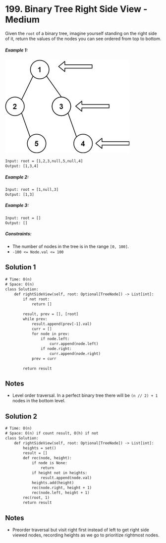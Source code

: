 # 199. Binary Tree Right Side View - Medium

Given the `root` of a binary tree, imagine yourself standing on the right side of it, return the values of the nodes you can see ordered from top to bottom.

##### Example 1:

<img src="../assets/199_right_side_view.jpg" />


```
Input: root = [1,2,3,null,5,null,4]
Output: [1,3,4]
```

##### Example 2:

```
Input: root = [1,null,3]
Output: [1,3]
```

##### Example 3:

```
Input: root = []
Output: []
```

##### Constraints:

- The number of nodes in the tree is in the range `[0, 100]`.
- `-100 <= Node.val <= 100`

## Solution 1

```
# Time: O(n)
# Space: O(n)
class Solution:
    def rightSideView(self, root: Optional[TreeNode]) -> List[int]:
        if not root:
            return []
        
        result, prev = [], [root]
        while prev:
            result.append(prev[-1].val)
            curr = []
            for node in prev:
                if node.left:
                    curr.append(node.left)
                if node.right:
                    curr.append(node.right)
            prev = curr
        
        return result
```

## Notes
- Level order traversal. In a perfect binary tree there will be `(n // 2) + 1` nodes in the bottom level.

## Solution 2

```
# Time: O(n)
# Space: O(n) if count result, O(h) if not
class Solution:
    def rightSideView(self, root: Optional[TreeNode]) -> List[int]:
        heights = set()
        result = []
        def rec(node, height):
            if node is None:
                return
            if height not in heights:
                result.append(node.val)
            heights.add(height)
            rec(node.right, height + 1)
            rec(node.left, height + 1)
        rec(root, 1)
        return result
```

## Notes
- Preorder traversal but visit right first instead of left to get right side viewed nodes, recording heights as we go to prioritize rightmost nodes.